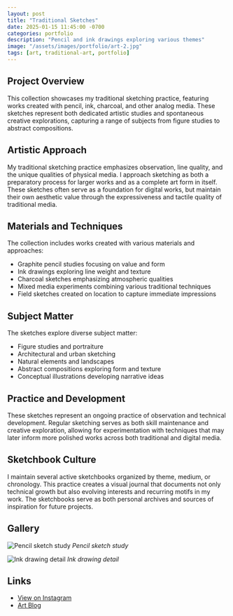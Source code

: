 ```yaml
---
layout: post
title: "Traditional Sketches"
date: 2025-01-15 11:45:00 -0700
categories: portfolio
description: "Pencil and ink drawings exploring various themes"
image: "/assets/images/portfolio/art-2.jpg"
tags: [art, traditional-art, portfolio]
---
```


## Project Overview

This collection showcases my traditional sketching practice, featuring works created with pencil, ink, charcoal, and other analog media. These sketches represent both dedicated artistic studies and spontaneous creative explorations, capturing a range of subjects from figure studies to abstract compositions.

## Artistic Approach

My traditional sketching practice emphasizes observation, line quality, and the unique qualities of physical media. I approach sketching as both a preparatory process for larger works and as a complete art form in itself. These sketches often serve as a foundation for digital works, but maintain their own aesthetic value through the expressiveness and tactile quality of traditional media.

## Materials and Techniques

The collection includes works created with various materials and approaches:

- Graphite pencil studies focusing on value and form
- Ink drawings exploring line weight and texture
- Charcoal sketches emphasizing atmospheric qualities
- Mixed media experiments combining various traditional techniques
- Field sketches created on location to capture immediate impressions

## Subject Matter

The sketches explore diverse subject matter:

- Figure studies and portraiture
- Architectural and urban sketching
- Natural elements and landscapes
- Abstract compositions exploring form and texture
- Conceptual illustrations developing narrative ideas

## Practice and Development

These sketches represent an ongoing practice of observation and technical development. Regular sketching serves as both skill maintenance and creative exploration, allowing for experimentation with techniques that may later inform more polished works across both traditional and digital media.

## Sketchbook Culture

I maintain several active sketchbooks organized by theme, medium, or chronology. This practice creates a visual journal that documents not only technical growth but also evolving interests and recurring motifs in my work. The sketchbooks serve as both personal archives and sources of inspiration for future projects.

## Gallery

![Pencil sketch study](/assets/images/portfolio/art-2.jpg)
*Pencil sketch study*

![Ink drawing detail](/assets/images/portfolio/art-1.jpg)
*Ink drawing detail*

## Links

- [View on Instagram](https://instagram.com/)
- [Art Blog](#)
